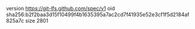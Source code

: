 version https://git-lfs.github.com/spec/v1
oid sha256:b2f2baa3d15f10499f4b1635395a7ac2cd7f41935e52e3cf1f5d2184af825a7c
size 2801
